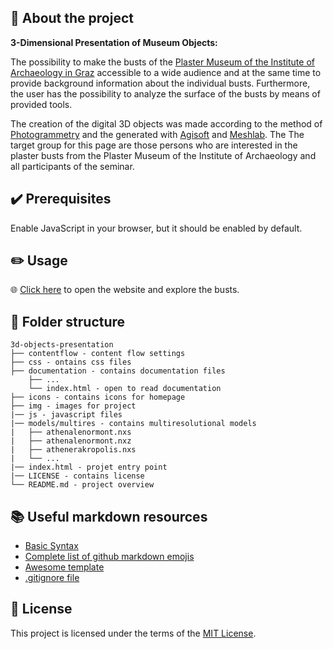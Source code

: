## :newspaper: About the project ##

**3-Dimensional Presentation of Museum Objects:**

The possibility to make the busts of the [Plaster Museum of the Institute of Archaeology in Graz](http://gipsmuseum.uni-graz.at/) accessible to a wide audience and at the same time to provide background information about the individual busts. Furthermore, the user has the possibility to analyze the surface of the busts by means of provided tools.

The creation of the digital 3D objects was made according to the method of [Photogrammetry](https://en.wikipedia.org/wiki/Photogrammetry) and the generated with [Agisoft](https://www.agisoft.com/) and [Meshlab](https://www.meshlab.net/). The  The target group for this page are those persons who are interested in the plaster busts from the Plaster Museum of the Institute of Archaeology and all participants of the seminar.

## :heavy_check_mark: Prerequisites ##

Enable JavaScript in your browser, but it should be enabled by default.

## :pencil2: Usage

:globe_with_meridians: [Click here](https://CH6832.github.io/3d-objects-presentation/) to open the website and explore the busts.

## :file_folder: Folder structure ##

    3d-objects-presentation
    ├── contentflow - content flow settings
    ├── css - ontains css files
    ├── documentation - contains documentation files
        ├── ...
        └── index.html - open to read documentation
    ├── icons - contains icons for homepage
    ├── img - images for project
    |── js - javascript files
    |── models/multires - contains multiresolutional models
    |   ├── athenalenormont.nxs
    |   ├── athenalenormont.nxz
    |   ├── athenerakropolis.nxs
    |   └── ...   
    |── index.html - projet entry point
    |── LICENSE - contains license
    └── README.md - project overview

## :books: Useful markdown resources ##

* [Basic Syntax](https://www.markdownguide.org/basic-syntax/)
* [Complete list of github markdown emojis](https://dev.to/nikolab/complete-list-of-github-markdown-emoji-markup-5aia)
* [Awesome template](https://github.com/ma-shamshiri/Human-Activity-Recognition/blob/main/README.md)
* [.gitignore file](https://git-scm.com/docs/gitignore)

## :bookmark: License

This project is licensed under the terms of the [MIT License](LICENSE).
